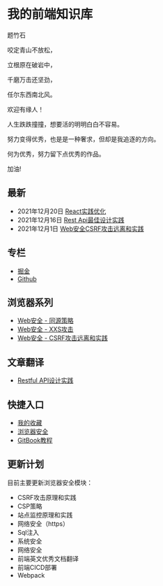 # 我的前端知识库



题竹石

咬定青山不放松，

立根原在破岩中，

千磨万击还坚劲，

任尔东西南北风。



欢迎有缘人！

人生跌跌撞撞，想要活的明明白白不容易。

努力变得优秀，也是是一种奢求，但却是我追逐的方向。

何为优秀，努力留下点优秀的作品。

加油!

## 最新

- 2021年12月20日 [React实践优化](https://lpfbook.gitbook.io/docs/react/react-shi-jian-you-hua)
- 2021年12月16日 [Rest Api最佳设计实践](https://lpfbook.gitbook.io/docs/unknown/restful-api-cn)
- 2021年12月1日  [Web安全CSRF攻击远离和实践](https://lpfbook.gitbook.io/docs/browser-security/csrf)


## 专栏

* [掘金](https://juejin.cn/user/3940246036948840)
* [Github](https://github.com/richLpf)


## 浏览器系列

- [Web安全 - 同源策略](https://lpfbook.gitbook.io/docs/browser-security/same-origin-policy)
- [Web安全 - XXS攻击](https://lpfbook.gitbook.io/docs/browser-security/xss)
- [Web安全 - CSRF攻击远离和实践](https://lpfbook.gitbook.io/docs/browser-security/csrf)

## 文章翻译

- [Restful API设计实践](https://lpfbook.gitbook.io/docs/unknown/restful-api-cn)



## 快捷入口

- [我的收藏](https://lpfbook.gitbook.io/docs/collection)
- [浏览器安全](https://lpfbook.gitbook.io/docs/browser-security)
- [GitBook教程](https://lpfbook.gitbook.io/docs/gitbook)



## 更新计划

目前主要更新浏览器安全模块：

- CSRF攻击原理和实践
- CSP策略
- 站点监控原理和实践
- 网络安全（https）
- Sql注入
- 系统安全
- 网络安全
- 前端英文优秀文档翻译
- 前端CICD部署
- Webpack